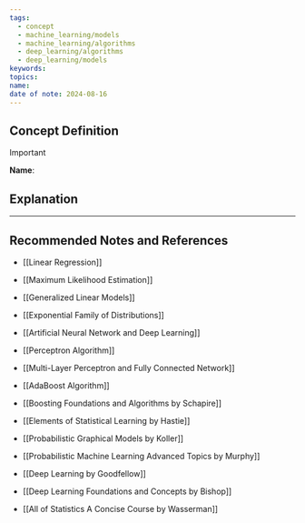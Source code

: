 ```yaml
---
tags:
  - concept
  - machine_learning/models
  - machine_learning/algorithms
  - deep_learning/algorithms
  - deep_learning/models
keywords: 
topics: 
name: 
date of note: 2024-08-16
---
```


## Concept Definition

>[!important]
>**Name**: 



## Explanation





-----------
##  Recommended Notes and References


- [[Linear Regression]]
- [[Maximum Likelihood Estimation]]
- [[Generalized Linear Models]]
- [[Exponential Family of Distributions]]

- [[Artificial Neural Network and Deep Learning]]
- [[Perceptron Algorithm]]
- [[Multi-Layer Perceptron and Fully Connected Network]]

- [[AdaBoost Algorithm]]


- [[Boosting Foundations and Algorithms by Schapire]]

- [[Elements of Statistical Learning by Hastie]]
- [[Probabilistic Graphical Models by Koller]]
- [[Probabilistic Machine Learning Advanced Topics by Murphy]]

- [[Deep Learning by Goodfellow]]
- [[Deep Learning Foundations and Concepts by Bishop]]

- [[All of Statistics A Concise Course by Wasserman]]